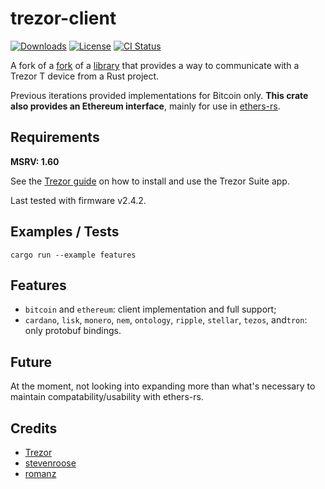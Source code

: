 # trezor-client

[![Downloads][downloads-badge]][crates-io]
[![License][license-badge]][license-url]
[![CI Status][actions-badge]][actions-url]

A fork of a [fork](https://github.com/romanz/rust-trezor-api) of a [library](https://github.com/stevenroose/rust-trezor-api) that provides a way to communicate with a Trezor T device from a Rust project.

Previous iterations provided implementations for Bitcoin only. **This crate also provides an Ethereum interface**, mainly for use in [ethers-rs](https://github.com/gakonst/ethers-rs/).

## Requirements

**MSRV: 1.60**

See the [Trezor guide](https://trezor.io/learn/a/os-requirements-for-trezor) on how to install and use the Trezor Suite app.

Last tested with firmware v2.4.2.

## Examples / Tests

`cargo run --example features`

## Features

-   `bitcoin` and `ethereum`: client implementation and full support;
-   `cardano`, `lisk`, `monero`, `nem`, `ontology`, `ripple`, `stellar`, `tezos`, and`tron`: only protobuf bindings.

## Future

At the moment, not looking into expanding more than what's necessary to maintain compatability/usability with ethers-rs.

## Credits

-   [Trezor](https://github.com/trezor/trezor-firmware)
-   [stevenroose](https://github.com/stevenroose)
-   [romanz](https://github.com/romanz)

[downloads-badge]: https://img.shields.io/crates/d/trezor-client?style=for-the-badge&logo=rust
[crates-io]: https://crates.io/crates/trezor-client
[license-badge]: https://img.shields.io/badge/license-CC0--1.0-blue.svg?style=for-the-badge
[license-url]: https://github.com/joshieDo/rust-trezor-api/blob/master/LICENSE
[actions-badge]: https://img.shields.io/github/actions/workflow/status/joshieDo/rust-trezor-api/ci.yml?branch=master&style=for-the-badge
[actions-url]: https://github.com/joshieDo/rust-trezor-api/actions?query=workflow%3ACI+branch%3Amaster

